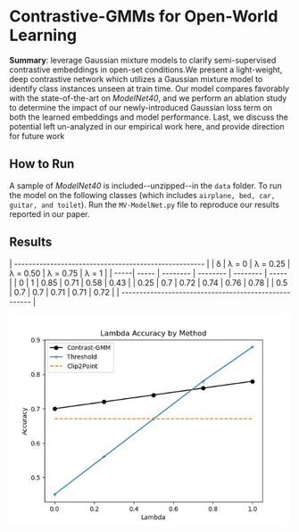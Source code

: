 # Contrastive-GMMs for Open-World Learning
**Summary**: leverage Gaussian mixture models to clarify semi-supervised contrastive embeddings in open-set conditions.We present a light-weight, deep contrastive network which utilizes a Gaussian mixture model to identify class instances unseen at train time. Our model compares favorably with the state-of-the-art on _ModelNet40_, and we perform an ablation study to determine the impact of our newly-introduced Gaussian loss term on both the learned embeddings and model performance. Last, we discuss the potential left un-analyzed in our empirical work here, and provide direction for future work


## How to Run
A sample of _ModelNet40_ is included--unzipped--in the ``data`` folder. To run the model on the following classes (which includes ```airplane, bed, car, guitar, and toilet```). Run the ```MV-ModelNet.py``` file to reproduce our results reported in our paper. 

## Results
| ----------------------------------------------------- |
| δ    | λ = 0 | λ = 0.25 | λ = 0.50 | λ = 0.75 | λ = 1 |
| -----| ----- | -------- | -------- | -------- | ----- |
| 0    | 1     | 0.85     | 0.71     | 0.58     | 0.43  |
| 0.25 | 0.7   | 0.72     | 0.74     | 0.76     | 0.78  |
| 0.5  | 0.7   | 0.7      | 0.71     | 0.71     | 0.72  |
| ----------------------------------------------------- |

![Results](plots/exp-plot.jpeg)
